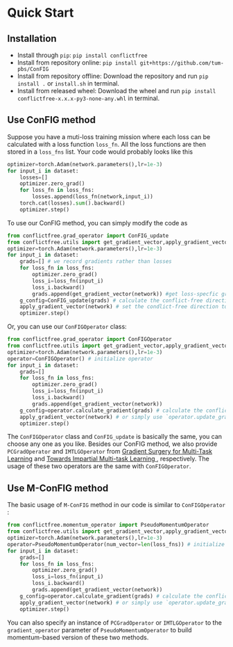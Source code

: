 # Quick Start

## Installation

* Install through `pip`: `pip install conflictfree`
* Install from repository online: `pip install git+https://github.com/tum-pbs/ConFIG`
* Install from repository offline: Download the repository and run `pip install .` or `install.sh` in terminal.
* Install from released wheel: Download the wheel and run `pip install conflictfree-x.x.x-py3-none-any.whl` in terminal.

## Use ConFIG method

Suppose you have a muti-loss training mission where each loss can be calculated with a loss function `loss_fn`. All the loss functions are then stored in a `loss_fns` list. Your code would probably looks like this

```python
optimizer=torch.Adam(network.parameters(),lr=1e-3)
for input_i in dataset:
    losses=[]
    optimizer.zero_grad()
    for loss_fn in loss_fns:
        losses.append(loss_fn(network,input_i))
    torch.cat(losses).sum().backward()
    optimizer.step()
```

To use our ConFIG method, you can simply modify the code as

```python
from conflictfree.grad_operator import ConFIG_update
from conflictfree.utils import get_gradient_vector,apply_gradient_vector
optimizer=torch.Adam(network.parameters(),lr=1e-3)
for input_i in dataset:
    grads=[] # we record gradients rather than losses
    for loss_fn in loss_fns:
    	optimizer.zero_grad()
    	loss_i=loss_fn(input_i)
        loss_i.backward()
        grads.append(get_gradient_vector(network)) #get loss-specfic gradient
    g_config=ConFIG_update(grads) # calculate the conflict-free direction
    apply_gradient_vector(network) # set the condlict-free direction to the network
    optimizer.step()
```

Or, you can use our `ConFIGOperator` class:

```python
from conflictfree.grad_operator import ConFIGOperator
from conflictfree.utils import get_gradient_vector,apply_gradient_vector
optimizer=torch.Adam(network.parameters(),lr=1e-3)
operator=ConFIGOperator() # initialize operator
for input_i in dataset:
    grads=[]
    for loss_fn in loss_fns:
    	optimizer.zero_grad()
    	loss_i=loss_fn(input_i)
        loss_i.backward()
        grads.append(get_gradient_vector(network))
    g_config=operator.calculate_gradient(grads) # calculate the conflict-free direction
    apply_gradient_vector(network) # or simply use `operator.update_gradient(network,grads)` to calculate and set the condlict-free direction to the network
    optimizer.step()
```

The `ConFIGOperator` class and `ConFIG_update` is basically the same, you can choose any one as you like. Besides our ConFIG method, we also provide `PCGradOperator` and `IMTLGOperator` from [Gradient Surgery for Multi-Task Learning](https://arxiv.org/abs/2001.06782) and [Towards Impartial Multi-task Learning ](https://openreview.net/forum?id=IMPnRXEWpvr), respectively. The usage of these two operators are the same with `ConFIGOperator`.

## Use M-ConFIG method

The basic usage of `M-ConFIG` method in our code is similar to `ConFIGOperator` :

```python
from conflictfree.momentum_operator import PseudoMomentumOperator
from conflictfree.utils import get_gradient_vector,apply_gradient_vector
optimizer=torch.Adam(network.parameters(),lr=1e-3)
operator=PseudoMomentumOperator(num_vector=len(loss_fns)) # initialize operator, the only difference here is we need to specify the number of gradient vectors.
for input_i in dataset:
    grads=[]
    for loss_fn in loss_fns:
    	optimizer.zero_grad()
    	loss_i=loss_fn(input_i)
        loss_i.backward()
        grads.append(get_gradient_vector(network))
    g_config=operator.calculate_gradient(grads) # calculate the conflict-free direction
    apply_gradient_vector(network) # or simply use `operator.update_gradient(network,grads)` to calculate and set the condlict-free direction to the network
    optimizer.step()
```

You can also specify an instance of `PCGradOperator` or `IMTLGOperator` to the `gradient_operator` parameter of `PseudoMomentumOperator` to build momentum-based version of these two methods.